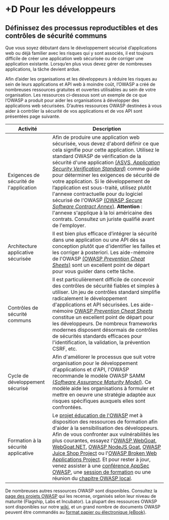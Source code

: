 # +D Pour les développeurs

## Définissez des processus reproductibles et des contrôles de sécurité communs

Que vous soyez débutant dans le développement sécurisé d’applications web ou déjà familier avec les risques qui y sont associés, il est toujours difficile de créer une application web sécurisée ou de corriger une application existante. Lorsqu’en plus vous devez gérer de nombreuses applications, la tâche devient ardue.

Afin d’aider les organisations et les développeurs à réduire les risques au sein de leurs applications et API web à moindre coût, l’OWASP a créé de nombreuses ressources gratuites et ouvertes utilisables au sein de votre organisation. Les ressources ci-dessous sont un exemple de ce que l’OWASP a produit pour aider les organisations à développer des applications web sécurisées. D’autres ressources OWASP destinées à vous aider à contrôler la sécurité de vos applications et de vos API sont présentées page suivante.

| Activité | Description |
| --- | --- |
| Exigences de sécurité de l'application | Afin de produire une application web sécurisée, vous devez d'abord définir ce que cela signifie pour cette application. Utilisez le standard OWASP de vérification de la sécurité d'une application [(ASVS, _Application Security Verification Standard_)](https://www.owasp.org/index.php/ASVS) comme guide pour déterminer les exigences de sécurité de votre application. Si le développement de l’application est sous-traité, utilisez plutôt l'annexe contractuelle pour du logiciel sécurisé de l'OWASP [(OWASP _Secure Software Contract Annex_)](https://www.owasp.org/index.php/OWASP_Secure_Software_Contract_Annex). **Attention** : l'annexe s'applique à la loi américaine des contrats. Consultez un juriste qualifié avant de l'employer. |
| Architecture applicative sécurisée | Il est bien plus efficace d’intégrer la sécurité dans une application ou une API dès sa conception plutôt que d'identifier les failles et les corriger à posteriori. Les aide-mémoire de l'OWASP [(OWASP _Prevention Cheat Sheets_)](https://www.owasp.org/index.php/OWASP_Cheat_Sheet_Series) sont un excellent point de départ pour vous guider dans cette tâche.  |
| Contrôles de sécurité communs | Il est particulièrement difficile de concevoir des contrôles de sécurité fiables et simples à utiliser. Un jeu de contrôles standard simplifie radicalement le développement d'applications et API sécurisées. Les aide-mémoire [OWASP _Prevention Cheat Sheets_](https://www.owasp.org/index.php/OWASP_Cheat_Sheet_Series) constitue un excellent point de départ pour les développeurs. De nombreux frameworks modernes disposent désormais de contrôles de sécurités standards efficaces pour l'identification, la validation, la prévention CSRF, etc. |
| Cycle de développement sécurisé | Afin d'améliorer le processus que suit votre organisation pour le développement d'applications et d'API, l'OWASP recommande le modèle OWASP SAMM [(_Software Assurance Maturity Model_)](https://www.owasp.org/index.php/OWASP_SAMM_Project). Ce modèle aide les organisations à formuler et mettre en oeuvre une stratégie adaptée aux risques spécifiques auxquels elles sont confrontées. |
| Formation à la sécurité applicative | Le [projet éducation de l'OWASP](https://www.owasp.org/index.php/Category:OWASP_Education_Project) met à disposition des ressources de formation afin d'aider à la sensibilisation des développeurs. Afin de vous confronter aux vulnérabilités les plus courantes, essayez l'[OWASP WebGoat](https://www.owasp.org/index.php/WebGoat), [WebGoat.NET](https://www.owasp.org/index.php/Category:OWASP_WebGoat.NET),  [OWASP NodeJS Goat](https://www.owasp.org/index.php/OWASP_Node_js_Goat_Project), [OWASP Juice Shop Project](https://www.owasp.org/index.php/OWASP_Juice_Shop_Project) ou l'[OWASP Broken Web Applications Project](https://www.owasp.org/index.php/OWASP_Broken_Web_Applications_Project). Et pour rester à jour, venez assister à une [conférence AppSec OWASP](https://www.owasp.org/index.php/Category:OWASP_AppSec_Conference), une [session de formation](https://www.owasp.org/index.php/Category:OWASP_AppSec_Conference) ou une réunion du [chapitre OWASP local](https://www.owasp.org/index.php/Category:OWASP_Chapter). |

De nombreuses autres ressources OWASP sont disponibles. Consultez la [page des projets OWASP](https://) qui les recense, organisés selon
leur niveau de maturité (Flagship, Labs et Incubator). La plupart des ressources OWASP sont disponibles sur notre [wiki](https://www.owasp.org/), et un grand nombre de documents OWASP peuvent être commandés au [format papier ou électronique (eBook)](https://stores.lulu.com/owasp).

